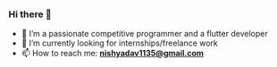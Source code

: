 ### Hi there 👋

- 🔭 I’m a passionate competitive programmer and a flutter developer
- 🌱 I’m currently looking for internships/freelance work
- 📫 How to reach me: **nishyadav1135@gmail.com**

